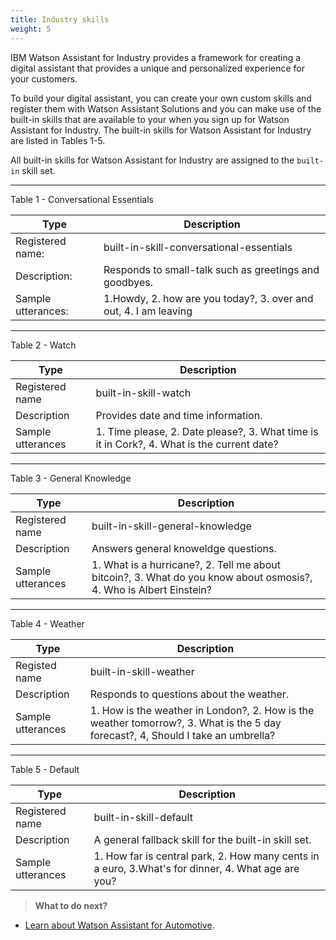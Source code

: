 ```yaml
---
title: Industry skills
weight: 5
---
```

IBM Watson Assistant for Industry provides a framework for creating a digital assistant that provides a unique and personalized experience for your customers.

To build your digital assistant, you can create your own custom skills and register them with Watson Assistant Solutions and you can make use of the built-in skills that are available to your when you sign up for Watson Assistant for Industry.  The built-in skills for Watson Assistant for Industry are listed in Tables 1-5.

All built-in skills for Watson Assistant for Industry are assigned to the `built-in` skill set.

---

Table 1 - Conversational Essentials

| Type | Description |
| --- | --- |
Registered name:| built-in-skill-conversational-essentials
Description:| Responds to small-talk such as greetings and goodbyes.
Sample utterances:| 1.Howdy, 2. how are you today?, 3. over and out, 4. I am leaving

---

Table 2 - Watch

| Type | Description |
| --- | --- |
Registered name | built-in-skill-watch
Description | Provides date and time information.
Sample utterances | 1. Time please, 2. Date please?, 3. What time is it in Cork?, 4. What is the current date?

---

Table 3 - General Knowledge

| Type | Description |
| --- | --- |
Registered name  | built-in-skill-general-knowledge
Description | Answers general knoweldge questions.
Sample utterances | 1. What is a hurricane?, 2. Tell me about bitcoin?, 3. What do you know about osmosis?, 4. Who is Albert Einstein?

---

Table 4 - Weather

| Type | Description |
| --- | --- |
Registed name | built-in-skill-weather
Description | Responds to questions about the weather.
Sample utterances | 1. How is the weather in London?, 2. How is the weather tomorrow?, 3. What is the 5 day forecast?, 4, Should I take an umbrella?

---

Table 5 - Default

| Type | Description |
| --- | --- |
Registered name  | built-in-skill-default
Description | A general fallback skill for the built-in skill set.
Sample utterances |1. How far is central park, 2. How many cents in a euro, 3.What's for dinner, 4. What age are you?


> **What to do next?**<br/>
* [Learn about Watson Assistant for Automotive]({{site.baseurl}}/flavour/automotive).
